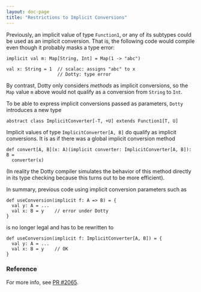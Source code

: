 ```yaml
---
layout: doc-page
title: "Restrictions to Implicit Conversions"
---
```


Previously, an implicit value of type `Function1`, or any of its subtypes
could be used as an implicit conversion. That is, the following code would compile
even though it probably masks a type error:

    implicit val m: Map[String, Int] = Map(1 -> "abc")

    val x: String = 1  // scalac: assigns "abc" to x
                       // Dotty: type error

By contrast, Dotty only considers _methods_ as implicit conversions, so the
`Map` value `m` above would not qualify as a conversion from `String` to `Int`.

To be able to express implicit conversions passed as parameters, `Dotty`
introduces a new type

    abstract class ImplicitConverter[-T, +U] extends Function1[T, U]

Implicit values of type `ImplicitConverter[A, B]` do qualify as implicit
conversions. It is as if there was a global implicit conversion method

    def convert[A, B](x: A)(implicit converter: ImplicitConverter[A, B]): B =
      converter(x)

(In reality the Dotty compiler simulates the behavior of this method directly in
its type checking because this turns out to be more efficient).

In summary, previous code using implicit conversion parameters such as

    def useConversion(implicit f: A => B) = {
      val y: A = ...
      val x: B = y    // error under Dotty
    }

is no longer legal and has to be rewritten to

    def useConversion(implicit f: ImplicitConverter[A, B]) = {
      val y: A = ...
      val x: B = y    // OK
    }

### Reference

For more info, see [PR #2065](https://github.com/lampepfl/dotty/pull/2065).

